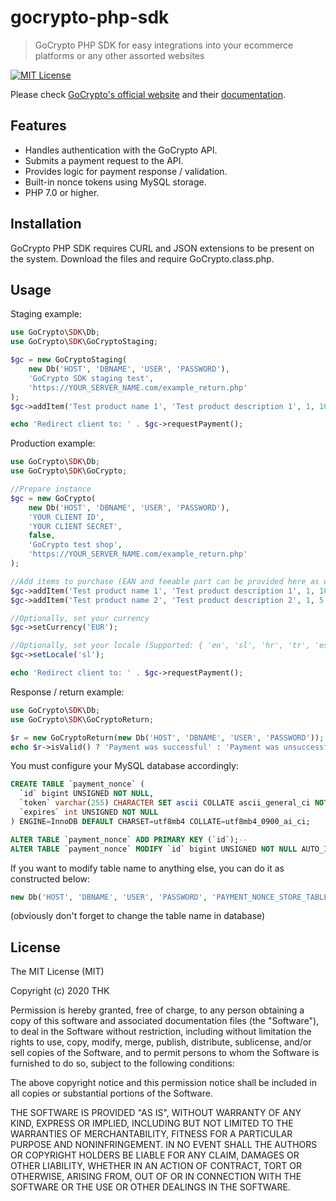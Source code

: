 # gocrypto-php-sdk

> GoCrypto PHP SDK for easy integrations into your ecommerce platforms or any other assorted websites

[![MIT License](https://img.shields.io/packagist/l/cocur/slugify.svg)](http://opensource.org/licenses/MIT)

Please check [GoCrypto's official website](https://gocrypto.com/en/) and their [documentation](https://ecommerce.staging.gocrypto.com/docs).

## Features

- Handles authentication with the GoCrypto API.
- Submits a payment request to the API.
- Provides logic for payment response / validation.
- Built-in nonce tokens using MySQL storage.
- PHP 7.0 or higher.

## Installation

GoCrypto PHP SDK requires CURL and JSON extensions to be present on the system. Download the files and require GoCrypto.class.php.

## Usage

Staging example:

```php
use GoCrypto\SDK\Db;
use GoCrypto\SDK\GoCryptoStaging;

$gc = new GoCryptoStaging(
	new Db('HOST', 'DBNAME', 'USER', 'PASSWORD'),
	'GoCrypto SDK staging test',
	'https://YOUR_SERVER_NAME.com/example_return.php'
);
$gc->addItem('Test product name 1', 'Test product description 1', 1, 10.99);

echo 'Redirect client to: ' . $gc->requestPayment();
```

Production example:

```php
use GoCrypto\SDK\Db;
use GoCrypto\SDK\GoCrypto;

//Prepare instance
$gc = new GoCrypto(
    new Db('HOST', 'DBNAME', 'USER', 'PASSWORD'), 
    'YOUR CLIENT ID', 
    'YOUR CLIENT SECRET', 
    false, 
    'GoCrypto test shop', 
    'https://YOUR_SERVER_NAME.com/example_return.php'
);

//Add items to purchase (EAN and feeable part can be provided here as well)
$gc->addItem('Test product name 1', 'Test product description 1', 1, 10.99);
$gc->addItem('Test product name 2', 'Test product description 2', 1, 5.99);

//Optionally, set your currency
$gc->setCurrency('EUR');

//Optionally, set your locale (Supported: { 'en', 'sl', 'hr', 'tr', 'es', 'ja', 'ru', 'hu', 'sk', 'pt', 'it' })
$gc->setLocale('sl');

echo 'Redirect client to: ' . $gc->requestPayment();
```

Response / return example:

```php
use GoCrypto\SDK\Db;
use GoCrypto\SDK\GoCryptoReturn;

$r = new GoCryptoReturn(new Db('HOST', 'DBNAME', 'USER', 'PASSWORD'));
echo $r->isValid() ? 'Payment was successful' : 'Payment was unsuccessful';
````

You must configure your MySQL database accordingly:
```sql
CREATE TABLE `payment_nonce` (
  `id` bigint UNSIGNED NOT NULL,
  `token` varchar(255) CHARACTER SET ascii COLLATE ascii_general_ci NOT NULL,
  `expires` int UNSIGNED NOT NULL
) ENGINE=InnoDB DEFAULT CHARSET=utf8mb4 COLLATE=utf8mb4_0900_ai_ci;

ALTER TABLE `payment_nonce` ADD PRIMARY KEY (`id`);--
ALTER TABLE `payment_nonce` MODIFY `id` bigint UNSIGNED NOT NULL AUTO_INCREMENT, AUTO_INCREMENT=1;
```

If you want to modify table name to anything else, you can do it as constructed below:
```php
new Db('HOST', 'DBNAME', 'USER', 'PASSWORD', 'PAYMENT_NONCE_STORE_TABLE_NAME');
```
(obviously don't forget to change the table name in database)

## License

The MIT License (MIT)

Copyright (c) 2020 THK

Permission is hereby granted, free of charge, to any person obtaining a copy of this software and associated
documentation files (the "Software"), to deal in the Software without restriction, including without limitation the
rights to use, copy, modify, merge, publish, distribute, sublicense, and/or sell copies of the Software, and to permit
persons to whom the Software is furnished to do so, subject to the following conditions:

The above copyright notice and this permission notice shall be included in all copies or substantial portions of the
Software.

THE SOFTWARE IS PROVIDED "AS IS", WITHOUT WARRANTY OF ANY KIND, EXPRESS OR IMPLIED, INCLUDING BUT NOT LIMITED TO THE
WARRANTIES OF MERCHANTABILITY, FITNESS FOR A PARTICULAR PURPOSE AND NONINFRINGEMENT. IN NO EVENT SHALL THE AUTHORS OR
COPYRIGHT HOLDERS BE LIABLE FOR ANY CLAIM, DAMAGES OR OTHER LIABILITY, WHETHER IN AN ACTION OF CONTRACT, TORT OR
OTHERWISE, ARISING FROM, OUT OF OR IN CONNECTION WITH THE SOFTWARE OR THE USE OR OTHER DEALINGS IN THE SOFTWARE.
